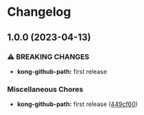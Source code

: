 # Changelog

## 1.0.0 (2023-04-13)


### ⚠ BREAKING CHANGES

* **kong-github-path:** first release

### Miscellaneous Chores

* **kong-github-path:** first release ([449cf60](https://github.com/ptonini/luarocks/commit/449cf60c435612dca0c2737edcfd059a61e54677))
